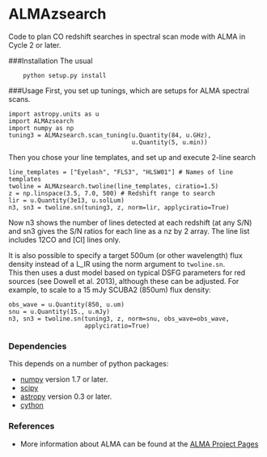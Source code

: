 ALMAzsearch
===========

Code to plan CO redshift searches in spectral scan mode
with ALMA in Cycle 2 or later.

###Installation
The usual

        python setup.py install

###Usage
First, you set up tunings, which are setups for ALMA spectral scans.

    import astropy.units as u
    import ALMAzsearch
    import numpy as np
    tuning3 = ALMAzsearch.scan_tuning(u.Quantity(84, u.GHz),
                                      u.Quantity(5, u.min))	

Then you chose your line templates, and set up and execute 2-line search
     
    line_templates = ["Eyelash", "FLS3", "HLSW01"] # Names of line templates
    twoline = ALMAzsearch.twoline(line_templates, ciratio=1.5)
    z = np.linspace(3.5, 7.0, 500) # Redshift range to search
    lir = u.Quantity(3e13, u.solLum)
    n3, sn3 = twoline.sn(tuning3, z, norm=lir, applyciratio=True)

Now n3 shows the number of lines detected at each redshift (at any S/N)
and sn3 gives the S/N ratios for each line as a nz by 2 array.
The line list includes 12CO and [CI] lines only.

It is also possible to specify a target 500um (or other wavelength)
flux density instead of a L_IR using the norm argument to `twoline.sn`.  
This then uses a dust model based on typical DSFG parameters for red sources
(see Dowell et al. 2013), although these can be adjusted.  For example,
to scale to a 15 mJy SCUBA2 (850um) flux density:

    obs_wave = u.Quantity(850, u.um)
    snu = u.Quantity(15., u.mJy)
    n3, sn3 = twoline.sn(tuning3, z, norm=snu, obs_wave=obs_wave,
                         applyciratio=True)

    
### Dependencies
This depends on a number of python packages:

* [numpy](http://www.numpy.org/) version 1.7 or later.
* [scipy](http://www.scipy.org/)
* [astropy](http://www.astropy.org/) version 0.3 or later.
* [cython](http://cython.org/)

### References
* More information about ALMA can be found at the
  [ALMA Project Pages](http://www.almascience.nrao.edu)
